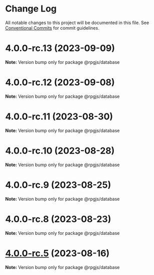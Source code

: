 # Change Log

All notable changes to this project will be documented in this file.
See [Conventional Commits](https://conventionalcommits.org) for commit guidelines.

# 4.0.0-rc.13 (2023-09-09)

**Note:** Version bump only for package @rpgjs/database





# 4.0.0-rc.12 (2023-09-08)

**Note:** Version bump only for package @rpgjs/database





# 4.0.0-rc.11 (2023-08-30)

**Note:** Version bump only for package @rpgjs/database





# 4.0.0-rc.10 (2023-08-28)

**Note:** Version bump only for package @rpgjs/database





# 4.0.0-rc.9 (2023-08-25)

**Note:** Version bump only for package @rpgjs/database





# 4.0.0-rc.8 (2023-08-23)

**Note:** Version bump only for package @rpgjs/database





# [4.0.0-rc.5](https://github.com/RSamaium/RPG-JS/compare/v4.0.0-rc.4...v4.0.0-rc.5) (2023-08-16)

**Note:** Version bump only for package @rpgjs/database
